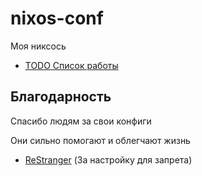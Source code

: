 # nixos-conf

Моя никсось

- [TODO Список работы](./docs/TODO.md)

## Благодарность

Спасибо людям за свои конфиги

Они сильно помогают и облегчают жизнь

- [ReStranger](https://github.com/ReStranger/nixos-config) (За настройку для запрета)
